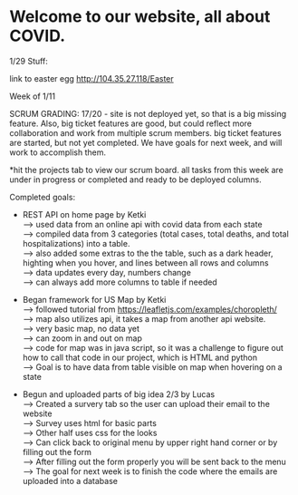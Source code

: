 # Welcome to our website, all about COVID.

1/29 Stuff:

link to easter egg http://104.35.27.118/Easter


Week of 1/11

SCRUM GRADING:
17/20 - site is not deployed yet, so that is a big missing feature. Also, big ticket features are good, but could reflect more collaboration and work from multiple scrum members. big ticket features are started, but not yet completed. We have goals for next week, and will work to accomplish them.

*hit the projects tab to view our scrum board. all tasks from this week are under in progress or completed and ready to be deployed columns.

Completed goals:

- REST API on home page by Ketki<br>
--> used data from an online api with covid data from each state <br>
--> compiled data from 3 categories (total cases, total deaths, and total hospitalizations) into a table.<br>
--> also added some extras to the the table, such as a dark header, highting when you hover, and lines between all rows and columns<br>
--> data updates every day, numbers change<br>
--> can always add more columns to table if needed<br>

- Began framework for US Map by Ketki<br>
--> followed tutorial from https://leafletjs.com/examples/choropleth/ <br>
--> map also utilizes api, it takes a map from another api website.<br>
--> very basic map, no data yet<br>
--> can zoom in and out on map<br>
--> code for map was in java script, so it was a challenge to figure out how to call that code in our project, which is HTML and python<br>
--> Goal is to have data from table visible on map when hovering on a state<br>

- Begun and uploaded parts of big idea 2/3 by Lucas<br>
--> Created a survery tab so the user can upload their email to the website<br>
--> Survey uses html for basic parts<br>
--> Other half uses css for the looks<br>
--> Can click back to original menu by upper right hand corner or by filling out the form<br>
--> After filling out the form properly you will be sent back to the menu<br>
--> The goal for next week is to finish the code where the emails are uploaded into a database<br>


